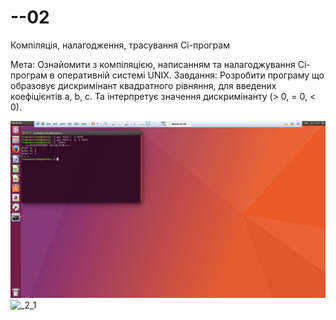 
# --02
Компіляція, налагодження, трасування Сі-програм

Мета: Ознайомити з компіляцією, написанням та нала­годжування Сі-програм в оперативній системі UNIX.
Завдання: Розробити програму що образовує дискримінант квадратного рівняння, для введених коефіцієнтів a, b, c. 
Та інтерпретує значення дискримінанту (> 0, = 0, < 0).

![_2](lab2.png)
![_2_1](lab2_2.jpg)
